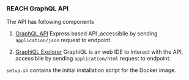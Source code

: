 ### REACH GraphQL API

The API has following components

1. [GraphQL API](https://github.com/RohitChattopadhyay/ihop-reach/tree/docker-api/src/server)
	Express based API ,accessibile by sending `application/json` request to endpoint.
	
2. [GraphiQL Explorer](https://github.com/RohitChattopadhyay/ihop-reach/tree/docker-api/src/graphiql)
	GraphiQL is an web IDE to interact with the API, accessibile by sending `application/html` request to endpoint.

`setup.sh` contains the initial installation script for the Docker image.
